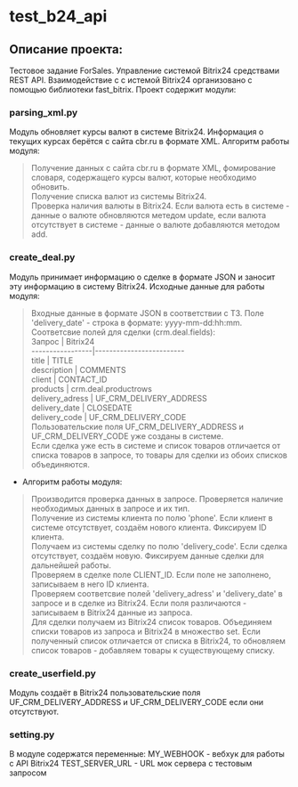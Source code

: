 # test_b24_api
## Описание проекта:
Тестовое задание ForSales. Управление системой Bitrix24 средствами REST API. Взаимодействие с с истемой Bitrix24 организовано с помощью библиотеки fast_bitrix. Проект содержит модули:
### parsing_xml.py
Модуль обновляет курсы валют в системе Bitrix24. Информация о текущих курсах берётся с сайта cbr.ru в формате XML.  Алгоритм работы модуля:
> Получение данных с сайта cbr.ru в формате XML, фомирование словаря, содержащего курсы валют, которые необходимо обновить.  
> Получение списка валют из системы Bitrix24.  
> Проверка наличия валюты в Bitrix24. Если валюта есть в системе - данные о валюте обновляются метедом update, если валюта отсутствует в системе - данные о валюте добавляются методом add.  
### create_deal.py
Модуль принимает информацию о сделке в формате JSON и заносит эту информацию в систему Bitrix24. Исходные данные для работы модуля:  
> Входные данные в формате JSON в соответствии с ТЗ. Поле 'delivery_date' - строка в формате: yyyy-mm-dd:hh:mm.  
> Соответсвие полей для сделки (crm.deal.fields):  
 Запрос          | Bitrix24                  
-----------------|-------------------------  
 title           | TITLE                     
 description     | COMMENTS                  
 client          | CONTACT_ID                
 products        | crm.deal.productrows      
 delivery_adress | UF_CRM_DELIVERY_ADDRESS   
 delivery_date   | CLOSEDATE                 
 delivery_code   | UF_CRM_DELIVERY_CODE      
> Пользовательские поля UF_CRM_DELIVERY_ADDRESS и UF_CRM_DELIVERY_CODE уже созданы в системе.  
> Если сделка уже есть в системе и список товаров отличается от списка товаров в запросе, то товары для сделки из обоих списков объединяются.  
* Алгоритм работы модуля:
> Производится проверка данных в запросе. Проверяется наличие необходимых данных в запросе и их тип.  
> Получение из системы клиента по полю 'phone'. Если клиент в системе отсутствует, создаём нового клиента. Фиксируем ID клиента.  
>Получаем из системы сделку по полю 'delivery_code'. Если сделка отсутствует, создаём новую. Фиксируем данные сделки для дальнейшей работы.  
>Проверяем в сделке поле CLIENT_ID. Если поле не заполнено, записываем в него ID клиента.  
>Проверяем соответсвие полей 'delivery_adress' и 'delivery_date' в запросе и в сделке из Bitrix24. Если поля различаются - записываем в Bitrix24 данные из запроса.  
>Для сделки получаем из Bitrix24 список товаров. Объединяем списки товаров из запроса и Bitrix24 в множество set. Если полученный список отличается от списка в Bitrix24, то обновляем список товаров - добавляем товары к существующему списку.  
### create_userfield.py
Модуль создаёт в Bitrix24 пользовательские поля UF_CRM_DELIVERY_ADDRESS и UF_CRM_DELIVERY_CODE если они отсутствуют.  
### setting.py
В модуле содержатся переменные:
MY_WEBHOOK - вебхук для работы с API Bitrix24
TEST_SERVER_URL - URL мок сервера с тестовым запросом